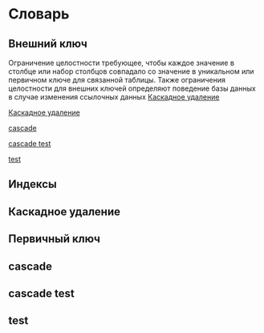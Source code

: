 # Словарь

## Внешний ключ

Ограничение целостности требующее, чтобы каждое значение в столбце или набор столбцов совпадало со значение в уникальном или первичном ключе для связанной таблицы. Также ограничения целостности для внешних ключей определяют поведение базы данных в случае изменения ссылочных данных [Каскадное удаление](#markdown-header-каскадное-удаление)

[Каскадное удаление](#markdown-header-каскадное-удаление)

[cascade](#markdown-header-cascade)

[cascade test](#markdown-header-cascade-test)

[test](#test)

## Индексы

## Каскадное удаление

## Первичный ключ

## cascade

## cascade test

## test
